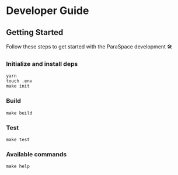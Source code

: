 # Developer Guide

## Getting Started

Follow these steps to get started with the ParaSpace development :hammer_and_wrench:


### Initialize and install deps

```
yarn
touch .env
make init
```

### Build

```
make build
```

### Test

```
make test
```

### Available commands

```
make help
```

